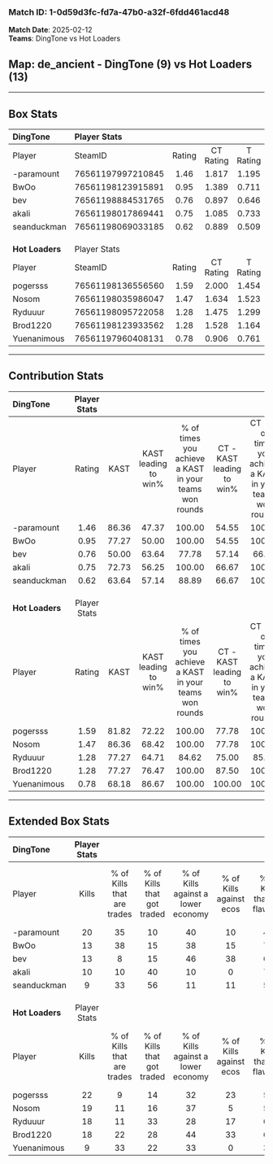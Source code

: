 ### Match ID: 1-0d59d3fc-fd7a-47b0-a32f-6fdd461acd48  
**Match Date**: 2025-02-12  
**Teams**: DingTone vs Hot Loaders  

## **Map**: de_ancient - DingTone (9) vs Hot Loaders (13)  
---  

## Box Stats  

| **DingTone**    | Player Stats      |        |           |          |       |       |       |         |        |      |     |
| :- | :- | :-: | :-: | :-: | :-: | :-: | :-: | :-: | :-: | :-: | :-: |
| Player          | SteamID           | Rating | CT Rating | T Rating | KAST  |  ADR  | Kills | Assists | Deaths | K/D  | HS% |
| -paramount      | 76561197997210845 |  1.46  |   1.817   |  1.195   | 86.36 | 93.9  |  20   |    5    |   14   | 1.43 | 50  |
| BwOo            | 76561198123915891 |  0.95  |   1.389   |  0.711   | 77.27 | 58.3  |  13   |    3    |   16   | 0.81 |  7  |
| bev             | 76561198884531765 |  0.76  |   0.897   |  0.646   | 50.00 | 80.3  |  13   |    5    |   19   | 0.68 | 53  |
| akali           | 76561198017869441 |  0.75  |   1.085   |  0.733   | 72.73 | 63.5  |  10   |    5    |   19   | 0.53 | 40  |
| seanduckman     | 76561198069033185 |  0.62  |   0.889   |  0.509   | 63.64 | 53.6  |   9   |    6    |   19   | 0.47 | 55  |
|                 |                   |        |           |          |       |       |       |         |        |      |     |
|                 |                   |        |           |          |       |       |       |         |        |      |     |
|                 |                   |        |           |          |       |       |       |         |        |      |     |
| **Hot Loaders** | Player Stats      |        |           |          |       |       |       |         |        |      |     |
| Player          | SteamID           | Rating | CT Rating | T Rating | KAST  |  ADR  | Kills | Assists | Deaths | K/D  | HS% |
| pogersss        | 76561198136556560 |  1.59  |   2.000   |  1.454   | 81.82 | 110.4 |  22   |    7    |   13   | 1.69 | 50  |
| Nosom           | 76561198035986047 |  1.47  |   1.634   |  1.523   | 86.36 | 92.3  |  19   |    7    |   12   | 1.58 | 52  |
| Ryduuur         | 76561198095722058 |  1.28  |   1.475   |  1.299   | 77.27 | 81.6  |  18   |    6    |   14   | 1.29 | 33  |
| Brod1220        | 76561198123933562 |  1.28  |   1.528   |  1.164   | 77.27 | 84.1  |  18   |    4    |   14   | 1.29 | 38  |
| Yuenanimous     | 76561197960408131 |  0.78  |   0.906   |  0.761   | 68.18 | 49.2  |   9   |    5    |   13   | 0.69 | 33  |
---  

## Contribution Stats  

| **DingTone**    | Player Stats |       |                      |                                                        |                           |                                                             |                          |                                                            |
| :- | :-: | :-: | :-: | :-: | :-: | :-: | :-: | :-: |
| Player          |    Rating    | KAST  | KAST leading to win% | % of times you achieve a KAST in your teams won rounds | CT - KAST leading to win% | CT - % of times you achieve a KAST in your teams won rounds | T - KAST leading to win% | T - % of times you achieve a KAST in your teams won rounds |
| -paramount      |     1.46     | 86.36 |        47.37         |                         100.00                         |           54.55           |                           100.00                            |          37.50           |                           100.00                           |
| BwOo            |     0.95     | 77.27 |        50.00         |                         100.00                         |           54.55           |                           100.00                            |          42.86           |                           100.00                           |
| bev             |     0.76     | 50.00 |        63.64         |                         77.78                          |           57.14           |                            66.67                            |          75.00           |                           100.00                           |
| akali           |     0.75     | 72.73 |        56.25         |                         100.00                         |           66.67           |                           100.00                            |          42.86           |                           100.00                           |
| seanduckman     |     0.62     | 63.64 |        57.14         |                         88.89                          |           66.67           |                           100.00                            |          40.00           |                           66.67                            |
|                 |              |       |                      |                                                        |                           |                                                             |                          |                                                            |
|                 |              |       |                      |                                                        |                           |                                                             |                          |                                                            |
|                 |              |       |                      |                                                        |                           |                                                             |                          |                                                            |
| **Hot Loaders** | Player Stats |       |                      |                                                        |                           |                                                             |                          |                                                            |
| Player          |    Rating    | KAST  | KAST leading to win% | % of times you achieve a KAST in your teams won rounds | CT - KAST leading to win% | CT - % of times you achieve a KAST in your teams won rounds | T - KAST leading to win% | T - % of times you achieve a KAST in your teams won rounds |
| pogersss        |     1.59     | 81.82 |        72.22         |                         100.00                         |           77.78           |                           100.00                            |          66.67           |                           100.00                           |
| Nosom           |     1.47     | 86.36 |        68.42         |                         100.00                         |           77.78           |                           100.00                            |          60.00           |                           100.00                           |
| Ryduuur         |     1.28     | 77.27 |        64.71         |                         84.62                          |           75.00           |                            85.71                            |          55.56           |                           83.33                            |
| Brod1220        |     1.28     | 77.27 |        76.47         |                         100.00                         |           87.50           |                           100.00                            |          66.67           |                           100.00                           |
| Yuenanimous     |     0.78     | 68.18 |        86.67         |                         100.00                         |          100.00           |                           100.00                            |          75.00           |                           100.00                           |
---  

## Extended Box Stats  

| **DingTone**    | Player Stats |                            |                            |                                    |                         |                              |                                 |        |                             |                                     |                          |                               |                            |
| :- | :-: | :-: | :-: | :-: | :-: | :-: | :-: | :-: | :-: | :-: | :-: | :-: | :-: |
| Player          |    Kills     | % of Kills that are trades | % of Kills that got traded | % of Kills against a lower economy | % of Kills against ecos | % of Kills that are flawless | % of Kills that are close duels | Deaths | % of Deaths that get traded | % of Deaths against a lower economy | % of Deaths against ecos | % of Deaths that are flawless | % of Deaths that are close |
| -paramount      |      20      |             35             |             10             |                 40                 |           10            |              40              |                5                |   14   |             21              |                 14                  |            0             |              71               |             0              |
| BwOo            |      13      |             38             |             15             |                 38                 |           15            |              77              |                8                |   16   |             25              |                 13                  |            0             |              63               |             0              |
| bev             |      13      |             8              |             15             |                 46                 |           38            |              62              |                8                |   19   |              5              |                 21                  |            5             |              53               |             5              |
| akali           |      10      |             10             |             40             |                 10                 |            0            |              70              |               20                |   19   |             37              |                 16                  |            0             |              47               |             11             |
| seanduckman     |      9       |             33             |             56             |                 11                 |           11            |              56              |                0                |   19   |             21              |                 21                  |            5             |              53               |             5              |
|                 |              |                            |                            |                                    |                         |                              |                                 |        |                             |                                     |                          |                               |                            |
|                 |              |                            |                            |                                    |                         |                              |                                 |        |                             |                                     |                          |                               |                            |
|                 |              |                            |                            |                                    |                         |                              |                                 |        |                             |                                     |                          |                               |                            |
| **Hot Loaders** | Player Stats |                            |                            |                                    |                         |                              |                                 |        |                             |                                     |                          |                               |                            |
| Player          |    Kills     | % of Kills that are trades | % of Kills that got traded | % of Kills against a lower economy | % of Kills against ecos | % of Kills that are flawless | % of Kills that are close duels | Deaths | % of Deaths that get traded | % of Deaths against a lower economy | % of Deaths against ecos | % of Deaths that are flawless | % of Deaths that are close |
| pogersss        |      22      |             9              |             14             |                 32                 |           23            |              55              |               14                |   13   |             15              |                 15                  |            0             |              54               |             31             |
| Nosom           |      19      |             11             |             16             |                 37                 |            5            |              58              |                0                |   12   |             33              |                  0                  |            0             |              58               |             8              |
| Ryduuur         |      18      |             11             |             33             |                 28                 |           17            |              61              |                0                |   14   |             29              |                 14                  |            7             |              86               |             0              |
| Brod1220        |      18      |             22             |             28             |                 44                 |           33            |              67              |                0                |   14   |             21              |                 14                  |            7             |              50               |             0              |
| Yuenanimous     |      9       |             33             |             22             |                 33                 |            0            |              33              |               11                |   13   |             15              |                 15                  |            0             |              54               |             0              |
